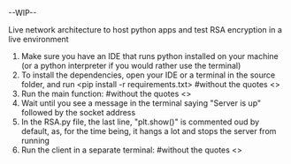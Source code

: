 --WIP--

Live network architecture to host python apps and test RSA encryption in a live environment

1.  Make sure you have an IDE that runs python installed on your machine (or a python interpreter if you would rather use the terminal)
2.  To install the dependencies, open your IDE or a terminal in the source folder, and run <pip install -r requirements.txt> #without the quotes <>
3.  Run the main function: <python main.py> #without the quotes <>
4.  Wait until you see a message in the terminal saying "Server is up" followed by the socket address
5.  In the RSA.py file, the last line, "plt.show()" is commented oud by default, as, for the time being, it hangs a lot and stops the server from running
6.  Run the client in a separate terminal: <python client.py> #without the quotes <>